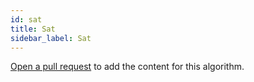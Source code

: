 ```yaml
---
id: sat
title: Sat
sidebar_label: Sat
---
```


[Open a pull request](https://github.com/AllAlgorithms/algorithms/tree/master/docs/sat.md) to add the content for this algorithm.